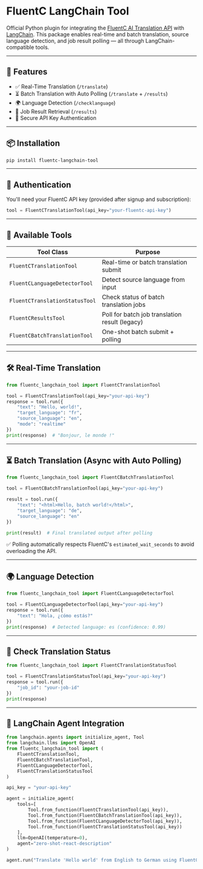 # FluentC LangChain Tool

Official Python plugin for integrating the [FluentC AI Translation API](https://www.fluentc.io) with [LangChain](https://www.langchain.com). This package enables real-time and batch translation, source language detection, and job result polling — all through LangChain-compatible tools.

---

## 🚀 Features

- ✅ Real-Time Translation (`/translate`)
- ⏳ Batch Translation with Auto Polling (`/translate` + `/results`)
- 🌍 Language Detection (`/checklanguage`)
- 📡 Job Result Retrieval (`/results`)
- 🔐 Secure API Key Authentication

---

## 📦 Installation

```bash
pip install fluentc-langchain-tool
```

---

## 🔐 Authentication

You'll need your FluentC API key (provided after signup and subscription):

```python
tool = FluentCTranslationTool(api_key="your-fluentc-api-key")
```

---

## 🧠 Available Tools

| Tool Class | Purpose |
|------------|---------|
| `FluentCTranslationTool` | Real-time or batch translation submit |
| `FluentCLanguageDetectorTool` | Detect source language from input |
| `FluentCTranslationStatusTool` | Check status of batch translation jobs |
| `FluentCResultsTool` | Poll for batch job translation result (legacy) |
| `FluentCBatchTranslationTool` | One-shot batch submit + polling |

---

## 🛠 Real-Time Translation

```python
from fluentc_langchain_tool import FluentCTranslationTool

tool = FluentCTranslationTool(api_key="your-api-key")
response = tool.run({
    "text": "Hello, world!",
    "target_language": "fr",
    "source_language": "en",
    "mode": "realtime"
})
print(response)  # "Bonjour, le monde !"
```

---

## ⏳ Batch Translation (Async with Auto Polling)

```python
from fluentc_langchain_tool import FluentCBatchTranslationTool

tool = FluentCBatchTranslationTool(api_key="your-api-key")

result = tool.run({
    "text": "<html>Hello, batch world!</html>",
    "target_language": "de",
    "source_language": "en"
})

print(result)  # Final translated output after polling
```

✅ Polling automatically respects FluentC's `estimated_wait_seconds` to avoid overloading the API.

---

## 🌍 Language Detection

```python
from fluentc_langchain_tool import FluentCLanguageDetectorTool

tool = FluentCLanguageDetectorTool(api_key="your-api-key")
response = tool.run({
    "text": "Hola, ¿cómo estás?"
})
print(response)  # Detected language: es (confidence: 0.99)
```

---

## 📡 Check Translation Status

```python
from fluentc_langchain_tool import FluentCTranslationStatusTool

tool = FluentCTranslationStatusTool(api_key="your-api-key")
response = tool.run({
    "job_id": "your-job-id"
})
print(response)
```

---

## 🔗 LangChain Agent Integration

```python
from langchain.agents import initialize_agent, Tool
from langchain.llms import OpenAI
from fluentc_langchain_tool import (
    FluentCTranslationTool,
    FluentCBatchTranslationTool,
    FluentCLanguageDetectorTool,
    FluentCTranslationStatusTool
)

api_key = "your-api-key"

agent = initialize_agent(
    tools=[
        Tool.from_function(FluentCTranslationTool(api_key)),
        Tool.from_function(FluentCBatchTranslationTool(api_key)),
        Tool.from_function(FluentCLanguageDetectorTool(api_key)),
        Tool.from_function(FluentCTranslationStatusTool(api_key))
    ],
    llm=OpenAI(temperature=0),
    agent="zero-shot-react-description"
)

agent.run("Translate 'Hello world' from English to German using FluentC.")
```
